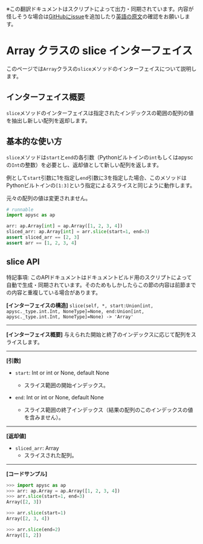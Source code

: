 <span class="inconspicuous-txt">※この翻訳ドキュメントはスクリプトによって出力・同期されています。内容が怪しそうな場合は<a href="https://github.com/simon-ritchie/apysc/issues" target="_blank">GitHubにissue</a>を追加したり[英語の原文](https://simon-ritchie.github.io/apysc/en/array_slice.html)の確認をお願いします。</span>

# Array クラスの slice インターフェイス

このページでは`Array`クラスの`slice`メソッドのインターフェイスについて説明します。

## インターフェイス概要

`slice`メソッドのインターフェイスは指定されたインデックスの範囲の配列の値を抽出し新しい配列を返却します。

## 基本的な使い方

`slice`メソッドは`start`と`end`の各引数（Pythonビルトインの`int`もしくはapyscの`Int`の整数）を必要とし、返却値として新しい配列を返します。

例として`start`引数に1を指定し`end`引数に3を指定した場合、このメソッドはPythonビルトインの`[1:3]`という指定によるスライスと同じように動作します。

元々の配列の値は変更されません。

```py
# runnable
import apysc as ap

arr: ap.Array[int] = ap.Array([1, 2, 3, 4])
sliced_arr: ap.Array[int] = arr.slice(start=1, end=3)
assert sliced_arr == [2, 3]
assert arr == [1, 2, 3, 4]
```

## slice API

<span class="inconspicuous-txt">特記事項: このAPIドキュメントはドキュメントビルド用のスクリプトによって自動で生成・同期されています。そのためもしかしたらこの節の内容は前節までの内容と重複している場合があります。</span>

**[インターフェイスの構造]** `slice(self, *, start:Union[int, apysc._type.int.Int, NoneType]=None, end:Union[int, apysc._type.int.Int, NoneType]=None) -> 'Array'`<hr>

**[インターフェイス概要]** 与えられた開始と終了のインデックスに応じて配列をスライスします。<hr>

**[引数]**

- `start`: Int or int or None, default None
  - スライス範囲の開始インデックス。

- `end`: Int or int or None, default None
  - スライス範囲の終了インデックス（結果の配列のこのインデックスの値を含みません）。

<hr>

**[返却値]**

- `sliced_arr`: Array
  - スライスされた配列。

<hr>

**[コードサンプル]**

```py
>>> import apysc as ap
>>> arr: ap.Array = ap.Array([1, 2, 3, 4])
>>> arr.slice(start=1, end=3)
Array([2, 3])

>>> arr.slice(start=1)
Array([2, 3, 4])

>>> arr.slice(end=2)
Array([1, 2])
```